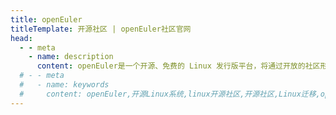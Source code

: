 ```yaml
---
title: openEuler
titleTemplate: 开源社区 | openEuler社区官网
head:
  - - meta
    - name: description
      content: openEuler是一个开源、免费的 Linux 发行版平台，将通过开放的社区形式与全球的开发者共同构建一个开放、多元和架构包容的软件生态体系。同时，openEuler 也是一个创新的平台，鼓励任何人在该平台上提出新想法、开拓新思路、实践新方案。想要了解更多信息，欢迎访问openEuler官网。
  # - - meta
  #   - name: keywords
  #     content: openEuler,开源Linux系统,linux开源社区,开源社区,Linux迁移,openEuler社区官网
---
```


<script setup lang="ts">
  import TheHome from "@/views/home/TheHome.vue"
</script>

<TheHome />
